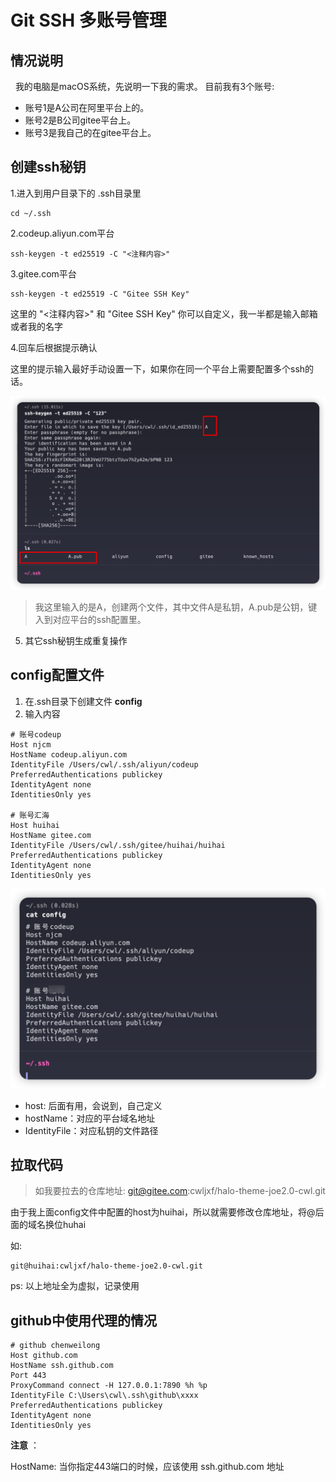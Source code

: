 # Git SSH 多账号管理
## 情况说明
&nbsp;&nbsp;我的电脑是macOS系统，先说明一下我的需求。
目前我有3个账号:

* 账号1是A公司在阿里平台上的。
* 账号2是B公司gitee平台上。
* 账号3是我自己的在gitee平台上。

## 创建ssh秘钥

1.进入到用户目录下的 .ssh目录里
```
cd ~/.ssh
```
2.codeup.aliyun.com平台
```
ssh-keygen -t ed25519 -C "<注释内容>"
```
3.gitee.com平台
```
ssh-keygen -t ed25519 -C "Gitee SSH Key"
```
这里的 "<注释内容>" 和 "Gitee SSH Key" 你可以自定义，我一半都是输入邮箱或者我的名字

4.回车后根据提示确认

这里的提示输入最好手动设置一下，如果你在同一个平台上需要配置多个ssh的话。

![img.png](img.png)

> 我这里输入的是A，创建两个文件，其中文件A是私钥，A.pub是公钥，键入到对应平台的ssh配置里。
5. 其它ssh秘钥生成重复操作
## config配置文件
1. 在.ssh目录下创建文件 **config**
2. 输入内容
```
# 账号codeup
Host njcm
HostName codeup.aliyun.com
IdentityFile /Users/cwl/.ssh/aliyun/codeup
PreferredAuthentications publickey
IdentityAgent none
IdentitiesOnly yes

# 账号汇海
Host huihai
HostName gitee.com
IdentityFile /Users/cwl/.ssh/gitee/huihai/huihai
PreferredAuthentications publickey
IdentityAgent none
IdentitiesOnly yes
```
![img_1.png](img_1.png)

* host: 后面有用，会说到，自己定义
* hostName：对应的平台域名地址
* IdentityFile：对应私钥的文件路径

## 拉取代码
> 如我要拉去的仓库地址: git@gitee.com:cwljxf/halo-theme-joe2.0-cwl.git

由于我上面config文件中配置的host为huihai，所以就需要修改仓库地址，将@后面的域名换位huhai

如:
```
git@huihai:cwljxf/halo-theme-joe2.0-cwl.git
```

ps: 以上地址全为虚拟，记录使用


## github中使用代理的情况

```
# github chenweilong
Host github.com
HostName ssh.github.com
Port 443
ProxyCommand connect -H 127.0.0.1:7890 %h %p
IdentityFile C:\Users\cwl\.ssh\github\xxxx
PreferredAuthentications publickey
IdentityAgent none
IdentitiesOnly yes
```

**注意** ：

HostName: 当你指定443端口的时候，应该使用 ssh.github.com 地址